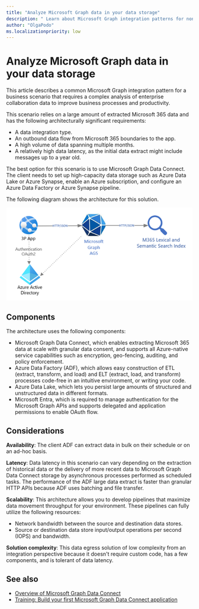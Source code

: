 ```yaml
---
title: "Analyze Microsoft Graph data in your data storage"
description: " Learn about Microsoft Graph integration patterns for non-interactive use cases that rely on a large amount of extracted Microsoft 365 data."
author: "OlgaPodo"
ms.localizationpriority: low
---
```


# Analyze Microsoft Graph data in your data storage

This article describes a common Microsoft Graph integration pattern for a business scenario that requires a complex analysis of enterprise collaboration data to improve business processes and productivity.

This scenario relies on a large amount of extracted Microsoft 365 data and has the following architecturally significant requirements:

- A data integration type.
- An outbound data flow from Microsoft 365 boundaries to the app.
- A high volume of data spanning multiple months.
- A relatively high data latency, as the initial data extract might include messages up to a year old.
  
The best option for this scenario is to use Microsoft Graph Data Connect. The client needs to set up high-capacity data storage such as Azure Data Lake or Azure Synapse, enable an Azure subscription, and configure an Azure Data Factory or Azure Synapse pipeline.

The following diagram shows the architecture for this solution.

![mgdc](.././images/graph-arc-center/connectors.png)

## Components

The architecture uses the following components:

- Microsoft Graph Data Connect, which enables extracting Microsoft 365 data at scale with granular data consent, and supports all Azure-native service capabilities such as encryption, geo-fencing, auditing, and policy enforcement.
- Azure Data Factory (ADF), which allows easy construction of ETL (extract, transform, and load) and ELT (extract, load, and transform) processes code-free in an intuitive environment, or writing your code.
- Azure Data Lake, which lets you persist large amounts of structured and unstructured data in different formats.
- Microsoft Entra, which is required to manage authentication for the Microsoft Graph APIs and supports delegated and application permissions to enable OAuth flow.

## Considerations

**Availability**: The client ADF can extract data in bulk on their schedule or on an ad-hoc basis.

**Latency**: Data latency in this scenario can vary depending on the extraction of historical data or the delivery of more recent data to Microsoft Graph Data Connect storage by asynchronous processes performed as scheduled tasks. The performance of the ADF large data extract is faster than granular HTTP APIs because ADF uses batching and file transfer.

**Scalability**: This architecture allows you to develop pipelines that maximize data movement throughput for your environment. These pipelines can fully utilize the following resources:

- Network bandwidth between the source and destination data stores.
- Source or destination data store input/output operations per second (IOPS) and bandwidth.

**Solution complexity**: This data egress solution of low complexity from an integration perspective because it doesn't require custom code, has a few components, and is tolerant of data latency.

## See also

- [Overview of Microsoft Graph Data Connect](./../data-connect-concept-overview.md)
- [Training: Build your first Microsoft Graph Data Connect application](/training/modules/data-connect-quickstart)


